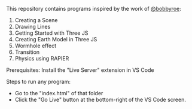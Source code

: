 This repository contains programs inspired by the work of [@bobbyroe](https://github.com/bobbyroe):

1. Creating a Scene
2. Drawing Lines
3. Getting Started with Three JS
4. Creating Earth Model in Three JS
5. Wormhole effect
6. Transition
7. Physics using RAPIER

Prerequisites:
Install the "Live Server" extension in VS Code

Steps to run any program:
- Go to the "index.html" of that folder
- Click the "Go Live" button at the bottom-right of the VS Code screen.
